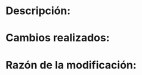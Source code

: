 # Descripción:
<!-- Una descripción concisa y clara de la modificación. -->

# Cambios realizados:
<!-- Una descripción o lista de los cambios. -->

# Razón de la modificación:
<!-- Una descripción o lista de razones de por qué hacer los cambios. -->